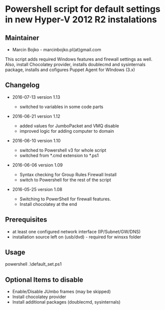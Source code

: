 <h1> Powershell script for default settings in new Hyper-V 2012 R2 instalations

## Maintainer
* Marcin Bojko - marcinbojko.pl(at)gmail.com

This script adds required Windows features and firewall settings as well.
Also, install Chocolatey provider, installs doublecmd and sysinternals package, installs and cofigures Puppet Agent for WIndows (3.x)

## Changelog

* 2016-07-13 version 1.13
	* switched to variables in some code parts

* 2016-06-21 version 1.12
	* added values for JumboPacket and VMQ disable
	* improved logic for adding computer to domain

* 2016-06-10 version 1.10
	* switched to Powershell v3 for whole script
	* switched from *.cmd extension to *.ps1
	
* 2016-06-06 version 1.09
	* Syntax checking for Group Rules Firewall Install
	* switch to Powershell for the rest of the script

* 2016-05-25 version 1.08
	* Switching to PowerShell for firewall features.
	* Install chocolatey at the end


## Prerequisites
* at least one configured network interface (IP/Subnet/GW/DNS)
* installation source left on (usb/dvd) - required for winsxs folder
	
## Usage
powershell .\default_set.ps1

## Optional Items to disable
* Enable/Disable JUmbo frames (may be skipped)
* Install chocolatey provider
* Install additional packages (doublecmd, sysinternals)